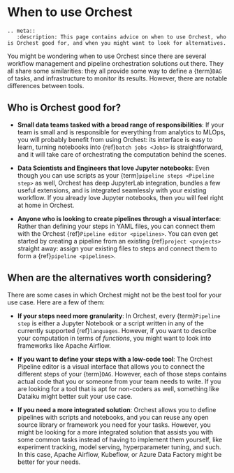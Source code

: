 # When to use Orchest

```{eval-rst}
.. meta::
   :description: This page contains advice on when to use Orchest, who is Orchest good for, and when you might want to look for alternatives.
```

You might be wondering when to use Orchest since there are several workflow management
and pipeline orchestration solutions out there.
They all share some similarities: they all provide some way to define a {term}`DAG` of tasks,
and infrastructure to monitor its results. However, there are notable differences between tools.

## Who is Orchest good for?

- **Small data teams tasked with a broad range of responsibilities**:
  If your team is small and is responsible for everything from analytics to MLOps,
  you will probably benefit from using Orchest: its interface is easy to learn,
  turning notebooks into {ref}`batch jobs <Jobs>` is straightforward,
  and it will take care of orchestrating the computation behind the scenes.

- **Data Scientists and Engineers that love Jupyter notebooks**:
  Even though you can use scripts as your {term}`pipeline steps <Pipeline step>` as well,
  Orchest has deep JupyterLab integration, bundles a few useful extensions,
  and is integrated seamlessly with your existing workflow.
  If you already love Jupyter notebooks, then you will feel right at home in Orchest.

- **Anyone who is looking to create pipelines through a visual interface**:
  Rather than defining your steps in YAML files, you can connect them with the Orchest
  {ref}`Pipeline editor <pipelines>`. You can even get started by creating a pipeline
  from an existing {ref}`project <projects>` straight away: assign your existing files
  to steps and connect them to form a {ref}`pipeline <pipelines>`.

## When are the alternatives worth considering?

There are some cases in which Orchest might not be the best tool for your use case.
Here are a few of them:

- **If your steps need more granularity**:
  In Orchest, every {term}`Pipeline step` is either a Jupyter Notebook or a script
  written in any of the currently supported {ref}`languages`. However, if you want
  to describe your computation in terms of _functions_, you might want to look
  into frameworks like Apache Airflow.

- **If you want to define your steps with a low-code tool**:
  The Orchest Pipeline editor is a visual interface that allows you to connect the different
  steps of your {term}`DAG`. However, each of those steps contains actual code that you
  or someone from your team needs to write. If you are looking for a tool that is apt
  for non-coders as well, something like Dataiku might better suit your use case.

- **If you need a more integrated solution**:
  Orchest allows you to define pipelines with scripts and notebooks, and you can reuse
  any open source library or framework you need for your tasks. However, you might be
  looking for a more integrated solution that assists you with some common tasks instead of
  having to implement them yourself, like experiment tracking, model serving, hyperparameter
  tuning, and such. In this case, Apache Airflow, Kubeflow, or Azure Data Factory
  might be better for your needs.
